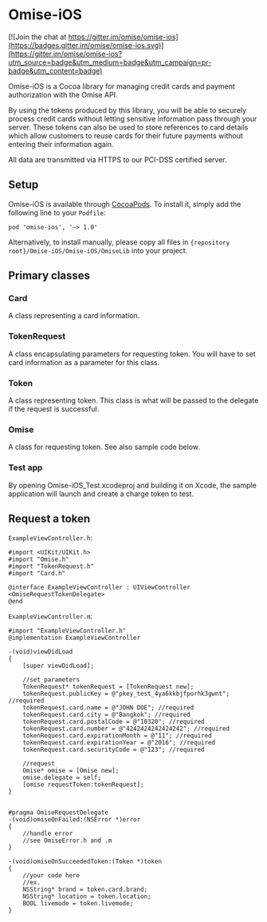 Omise-iOS
=========

[![Join the chat at https://gitter.im/omise/omise-ios](https://badges.gitter.im/omise/omise-ios.svg)](https://gitter.im/omise/omise-ios?utm_source=badge&utm_medium=badge&utm_campaign=pr-badge&utm_content=badge)

Omise-iOS is a Cocoa library for managing credit cards and payment authorization with the Omise API.

By using the tokens produced by this library, you will be able to securely process credit cards without letting sensitive information pass through your server. These tokens can also be used to store references to card details which allow customers to reuse cards for their future payments without entering their information again.

All data are transmitted via HTTPS to our PCI-DSS certified server.

## Setup

Omise-iOS is available through [CocoaPods]. To install it, simply add the following line to your `Podfile`:

    pod 'omise-ios', '~> 1.0'

Alternatively, to install manually, please copy all files in `{repository root}/Omise-iOS/Omise-iOS/OmiseLib` into your project.

## Primary classes

### Card

A class representing a card information.

### TokenRequest

A class encapsulating parameters for requesting token. You will have to set card information as a parameter for this class.

### Token

A class representing token. This class is what will be passed to the delegate if the request is successful.

### Omise

A class for requesting token. See also sample code below.

### Test app

By opening Omise-iOS_Test.xcodeproj and building it on Xcode, the sample application will launch and create a charge token to test.

## Request a token

`ExampleViewController.h`:

```objc
#import <UIKit/UIKit.h>
#import "Omise.h"
#import "TokenRequest.h"
#import "Card.h"

@interface ExampleViewController : UIViewController <OmiseRequestTokenDelegate>
@end
```

`ExampleViewController.m`:

```objc
#import "ExampleViewController.h"
@implementation ExampleViewController

-(void)viewDidLoad
{
    [super viewDidLoad];

    //set parameters
    TokenRequest* tokenRequest = [TokenRequest new];
    tokenRequest.publicKey = @"pkey_test_4ya6kkbjfporhk3gwnt"; //required
    tokenRequest.card.name = @"JOHN DOE"; //required
    tokenRequest.card.city = @"Bangkok"; //required
    tokenRequest.card.postalCode = @"10320"; //required
    tokenRequest.card.number = @"4242424242424242"; //required
    tokenRequest.card.expirationMonth = @"11"; //required
    tokenRequest.card.expirationYear = @"2016"; //required
    tokenRequest.card.securityCode = @"123"; //required

    //request
    Omise* omise = [Omise new];
    omise.delegate = self;
    [omise requestToken:tokenRequest];
}


#pragma OmiseRequestDelegate
-(void)omiseOnFailed:(NSError *)error
{
    //handle error
    //see OmiseError.h and .m
}

-(void)omiseOnSucceededToken:(Token *)token
{
    //your code here
    //ex.
    NSString* brand = token.card.brand;
    NSString* location = token.location;
    BOOL livemode = token.livemode;
}
```

[CocoaPods]: http://cocoapods.org/
